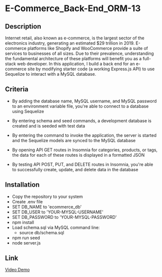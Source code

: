 # E-Commerce_Back-End_ORM-13

## Description
Internet retail, also known as e-commerce, is the largest sector of the electronics industry, generating an estimated $29 trillion in 2019. E-commerce platforms like Shopify and WooCommerce provide a suite of services to businesses of all sizes. Due to their prevalence, understanding the fundamental architecture of these platforms will benefit you as a full-stack web developer.
In this application, I build a back end for an e-commerce site by modifying starter code (a working Express.js API) to use Sequelize to interact with a MySQL database.

## Criteria

* By adding the database name, MySQL username, and MySQL password to an environment variable file, you're able to connect to a database using Sequelize

* By entering schema and seed commands, a development database is created and is seeded with test data
* By entering the command to invoke the application, the server is started and the Sequelize models are synced to the MySQL database
* By opening API GET routes in Insomnia for categories, products, or tags, the data for each of these routes is displayed in a formatted JSON
* By testing API POST, PUT, and DELETE routes in Insomnia, you're able to successfully create, update, and delete data in the database

## Installation
* Copy the repository to your system
* Create .env file
* SET DB_NAME to 'ecommerce_db'
* SET DB_USER to 'YOUR-MYSQL-USERNAME'
* SET DB_PASSWORD to 'YOUR-MYSQL-PASSWORD'
* npm install
* Load schema.sql via MySQL command line:
    - source db/schema.sql
* npm run seed
* node server.js

## Link
[Video Demo](https://drive.google.com/file/d/1qwQMUzNpGh715QLcwjWgc8gqOlAmMWoP/view)